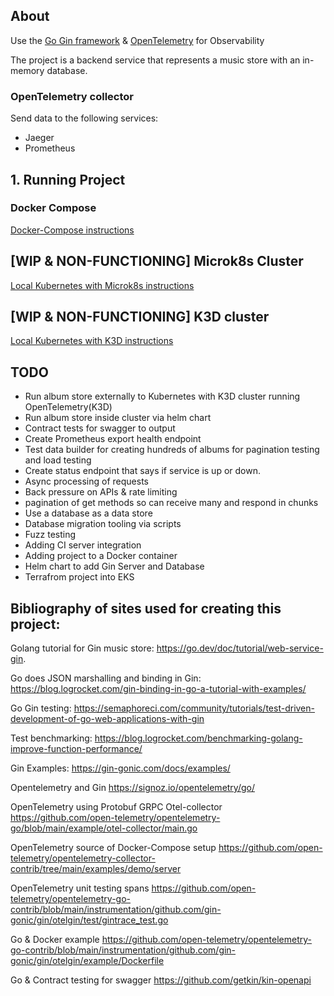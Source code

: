 ## About
Use the [Go Gin framework](https://github.com/gin-gonic/gin#gin-web-framework) & [OpenTelemetry](https://opentelemetry.io/docs/) for Observability

The project is a backend service that represents a music store with an in-memory database.

### OpenTelemetry collector 

Send data to the following services:
* Jaeger
* Prometheus

## 1. Running Project

### Docker Compose
[Docker-Compose instructions](docs/Install-Docker-Compose.md)

## [WIP & NON-FUNCTIONING] Microk8s Cluster
[Local Kubernetes with Microk8s instructions](docs/Install-Kubernetes-Microk8s.md)


## [WIP & NON-FUNCTIONING] K3D cluster 
[Local Kubernetes with K3D instructions](docs/Install-Kubernetes-K3D.md)

## TODO
* Run album store externally to Kubernetes with K3D cluster running OpenTelemetry(K3D)  
* Run album store inside cluster via helm chart
* Contract tests for swagger to output 
* Create Prometheus export health endpoint
* Test data builder for creating hundreds of albums for pagination testing and load testing
* Create status endpoint that says if service is up or down.
* Async processing of requests 
* Back pressure on APIs & rate limiting
* pagination of get methods so can receive many and respond in chunks
* Use a database as a data store
* Database migration tooling via scripts 
* Fuzz testing 
* Adding CI server integration
* Adding project to a Docker container
* Helm chart to add Gin Server and Database
* Terrafrom project into EKS

## Bibliography of sites used for creating this project:

Golang tutorial for Gin music store: https://go.dev/doc/tutorial/web-service-gin. 

Go does JSON marshalling and binding in Gin: https://blog.logrocket.com/gin-binding-in-go-a-tutorial-with-examples/

Go Gin testing: https://semaphoreci.com/community/tutorials/test-driven-development-of-go-web-applications-with-gin

Test benchmarking: https://blog.logrocket.com/benchmarking-golang-improve-function-performance/

Gin Examples: https://gin-gonic.com/docs/examples/

Opentelemetry and Gin https://signoz.io/opentelemetry/go/

OpenTelemetry using Protobuf GRPC Otel-collector https://github.com/open-telemetry/opentelemetry-go/blob/main/example/otel-collector/main.go

OpenTelemetry source of Docker-Compose setup https://github.com/open-telemetry/opentelemetry-collector-contrib/tree/main/examples/demo/server

OpenTelemetry unit testing spans https://github.com/open-telemetry/opentelemetry-go-contrib/blob/main/instrumentation/github.com/gin-gonic/gin/otelgin/test/gintrace_test.go

Go & Docker example https://github.com/open-telemetry/opentelemetry-go-contrib/blob/main/instrumentation/github.com/gin-gonic/gin/otelgin/example/Dockerfile

Go & Contract testing for swagger https://github.com/getkin/kin-openapi